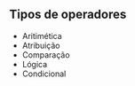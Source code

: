 ## Tipos de operadores
   * Aritimética
   * Atribuição
   * Comparação
   * Lógica
   * Condicional